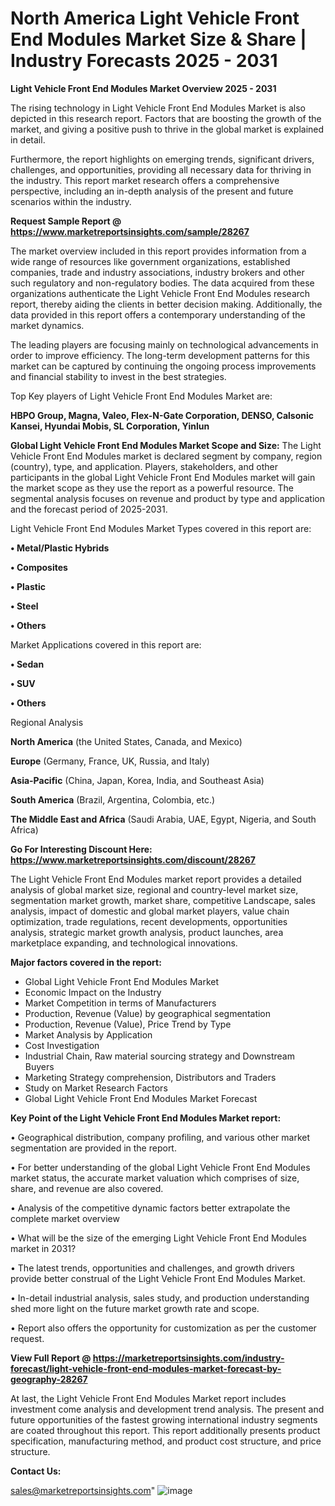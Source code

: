 # North America Light Vehicle Front End Modules Market Size & Share | Industry Forecasts 2025 - 2031

<Strong> Light Vehicle Front End Modules Market Overview 2025 - 2031</strong>

The rising technology in Light Vehicle Front End Modules Market is also depicted in this research report. Factors that are boosting the growth of the market, and giving a positive push to thrive in the global market is explained in detail.

Furthermore, the report highlights on emerging trends, significant drivers, challenges, and opportunities, providing all necessary data for thriving in the industry. This report market research offers a comprehensive perspective, including an in-depth analysis of the present and future scenarios within the industry.

<strong>Request Sample Report @ <a href=https://www.marketreportsinsights.com/sample/28267>https://www.marketreportsinsights.com/sample/28267</a></strong>

The market overview included in this report provides information from a wide range of resources like government organizations, established companies, trade and industry associations, industry brokers and other such regulatory and non-regulatory bodies. The data acquired from these organizations authenticate the Light Vehicle Front End Modules research report, thereby aiding the clients in better decision making. Additionally, the data provided in this report offers a contemporary understanding of the market dynamics.

The leading players are focusing mainly on technological advancements in order to improve efficiency. The long-term development patterns for this market can be captured by continuing the ongoing process improvements and financial stability to invest in the best strategies.

Top Key players of Light Vehicle Front End Modules Market are:

<strong>HBPO Group, Magna, Valeo, Flex-N-Gate Corporation, DENSO, Calsonic Kansei, Hyundai Mobis, SL Corporation, Yinlun</strong>

<strong><b>Global Light Vehicle Front End Modules Market Scope and Size:</b></strong>
The Light Vehicle Front End Modules market is declared segment by company, region (country), type, and application. Players, stakeholders, and other participants in the global Light Vehicle Front End Modules market will gain the market scope as they use the report as a powerful resource. The segmental analysis focuses on revenue and product by type and application and the forecast period of 2025-2031.

Light Vehicle Front End Modules Market Types covered in this report are:

<strong>• Metal/Plastic Hybrids

• Composites

• Plastic

• Steel

• Others</strong>

Market Applications covered in this report are:

<strong>• Sedan

• SUV

• Others</strong> 

Regional Analysis

<strong>North America</strong> (the United States, Canada, and Mexico)

<strong>Europe</strong> (Germany, France, UK, Russia, and Italy)

<strong>Asia-Pacific</strong> (China, Japan, Korea, India, and Southeast Asia)

<strong>South America</strong> (Brazil, Argentina, Colombia, etc.)

<strong>The Middle East and Africa</strong> (Saudi Arabia, UAE, Egypt, Nigeria, and South Africa)

<strong>Go For Interesting Discount Here: <a href=https://www.marketreportsinsights.com/discount/28267>https://www.marketreportsinsights.com/discount/28267</a></strong>

The Light Vehicle Front End Modules market report provides a detailed analysis of global market size, regional and country-level market size, segmentation market growth, market share, competitive Landscape, sales analysis, impact of domestic and global market players, value chain optimization, trade regulations, recent developments, opportunities analysis, strategic market growth analysis, product launches, area marketplace expanding, and technological innovations.

<strong><b>Major factors covered in the report:</b></strong>
<ul>
  <li>Global Light Vehicle Front End Modules Market </li>
  <li>Economic Impact on the Industry</li>
  <li>Market Competition in terms of Manufacturers</li>
  <li>Production, Revenue (Value) by geographical segmentation</li>
  <li>Production, Revenue (Value), Price Trend by Type</li>
  <li>Market Analysis by Application</li>
  <li>Cost Investigation</li>
  <li>Industrial Chain, Raw material sourcing strategy and Downstream Buyers</li>
  <li>Marketing Strategy comprehension, Distributors and Traders</li>
  <li>Study on Market Research Factors</li>
  <li>Global Light Vehicle Front End Modules Market Forecast</li>
</ul>

<strong><b>Key Point of the Light Vehicle Front End Modules Market report:</b></strong>

• Geographical distribution, company profiling, and various other market segmentation are provided in the report.

• For better understanding of the global Light Vehicle Front End Modules market status, the accurate market valuation which comprises of size, share, and revenue are also covered.

• Analysis of the competitive dynamic factors better extrapolate the complete market overview

• What will be the size of the emerging Light Vehicle Front End Modules market in 2031?

• The latest trends, opportunities and challenges, and growth drivers provide better construal of the Light Vehicle Front End Modules Market.

• In-detail industrial analysis, sales study, and production understanding shed more light on the future market growth rate and scope.

• Report also offers the opportunity for customization as per the customer request.

<strong><b>View Full Report @ <a href=https://marketreportsinsights.com/industry-forecast/light-vehicle-front-end-modules-market-forecast-by-geography-28267>https://marketreportsinsights.com/industry-forecast/light-vehicle-front-end-modules-market-forecast-by-geography-28267</a></b></strong>


At last, the Light Vehicle Front End Modules Market report includes investment come analysis and development trend analysis. The present and future opportunities of the fastest growing international industry segments are coated throughout this report. This report additionally presents product specification, manufacturing method, and product cost structure, and price structure.

<strong>Contact Us:</strong>

sales@marketreportsinsights.com"
![image](https://github.com/user-attachments/assets/6469f6d8-6887-4b30-a9b3-9a0186b21572)
